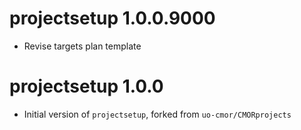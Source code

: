 # projectsetup 1.0.0.9000

* Revise targets plan template

# projectsetup 1.0.0

* Initial version of `projectsetup`, forked from `uo-cmor/CMORprojects`